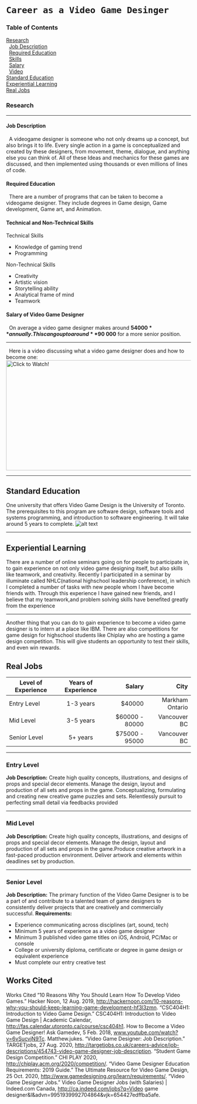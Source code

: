 # ```Career as a Video Game Desinger```
### Table of Contents
[Research](#Research) <br>
&nbsp;&nbsp;[Job Description](#Job-Description) <br>
&nbsp;&nbsp;[Required Education](#Required-Education) <br>
&nbsp;&nbsp;[Skills](#Technical-and-Non-technical-Skills) <br>
&nbsp;&nbsp;[Salary](#Salary) <br>
&nbsp;&nbsp;[Video](#Here-is-a-video) <br>
[Standard Education](#Standard-Education) <br>
[Experiential Learning](#Experiential-Learning) <br>
[Real Jobs](#Real-Jobs) <br>
### Research
---
#### Job Description
&nbsp;&nbsp;A videogame designer is someone who not only dreams up a concept, but also brings it to life. Every single action in a game is conceptualized and created by these designers, from movement, theme, dialogue, and anything else you can think of. All of these Ideas and mechanics for these games are discussed, and then implemented using thousands or even millions of lines of code.
#### Required Education
&nbsp;&nbsp;There are a number of programs that can be taken to become a videogame designer. They include degrees in Game design, Game development, Game art, and Animation.
#### Technical and Non-Technical Skills
Technical Skills
* Knowledge of gaming trend
* Programming 

Non-Technical Skills
* Creativity
* Artistic vision
* Storytelling ability
* Analytical frame of mind
* Teamwork 
#### Salary of Video Game Designer
&nbsp;&nbsp;On average a video game designer makes around **$54 000** annually. This can go up to around **$90 000** for a more senior position.
***
&nbsp;&nbsp;Here is a video discussing what a video game designer does and how to become one:
<a href="https://www.youtube.com/watch?v=6vSucvjN9Tc" target="_blank"><img src="https://hackernoon.com/drafts/1k3j3zqp.png" alt="Click to Watch!" width="600" height="300" border="0" /></a>
***
## Standard Education
One university that offers Video Game Design is the University of Toronto. The prerequisites to this program are software design, software tools and systems programming, and introduction to software engineering. It will take around 5 years to complete.
![alt text](https://learnonline.ecampusontario.ca/App_Content/Institution/425/Logos/UTCrst_Stacked_655_1024x768.jpeg)
***
## Experiential Learning
There are a number of online seminars going on for people to participate in, to gain experience on not only video game designing itself, but also skills like teamwork, and creativity. Recently I participated in a seminar by illuminate called NHLC(national highschool leadership conference), in which I completed a number of tasks with new people whom I have become friends with. Through this experience I have gained new friends, and I believe that my teamwork,and problem solving skills have benefited greatly from the experience
***
Another thing that you can do to gain experience to become a video game designer is to intern at a place like IBM. There are also competitions for game design for highschool students like Chiplay who are hosting a game design competition. This will give students an opportunity to test their skills, and even win rewards.
## Real Jobs

| Level of Experience  | Years of Experience| Salary |City|
| ------------- |:-------------:| -----:|--------:|
| Entry Level  |1-3 years| $40000 |Markham Ontario|
| Mid Level    |3-5 years|$60000 - 80000 |Vancouver BC|
| Senior Level |5+ years|$75000 - 95000|Vancouver BC|

***
### Entry Level
**Job Description:** Create high quality concepts, illustrations, and designs of props and special decor elements. Manage the design, layout and production of all sets and props in the game. Conceptualizing, formulating and creating new creative game puzzles and sets. Relentlessly pursuit to perfecting small detail via feedbacks provided
***
### Mid Level
**Job Description:** Create high quality concepts, illustrations, and designs of props and special decor elements. Manage the design, layout and production of all sets and props in the game.Produce creative artwork in a fast-paced production environment. Deliver artwork and elements within deadlines set by production.

***
### Senior Level
**Job Description:**  The primary function of the Video Game Designer is to be a part of and contribute to a talented team of game designers to consistently deliver projects that are creatively and commercially successful.
**Requirements:**
* Experience communicating across disciplines (art, sound, tech)
* Minimum 5 years of experience as a video game designer
* Minimum 3 published video game titles on iOS, Android, PC/Mac or console
* College or university diploma, certificate or degree in game design or equivalent experience
* Must complete our entry creative test

## Works Cited 
Works Cited
“10 Reasons Why You Should Learn How To Develop Video Games.” Hacker Noon, 12 Aug. 2019, http://hackernoon.com/10-reasons-why-you-should-keep-learning-game-development-hf3l3zmn.
“CSC404H1: Introduction to Video Game Design.” CSC404H1: Introduction to Video Game Design | Academic Calendar, http://fas.calendar.utoronto.ca/course/csc404h1.
How to Become a Video Game Designer! Ask Gamedev, 5 Feb. 2018, www.youtube.com/watch?v=6vSucvjN9Tc.
Matthew.jukes. “Video Game Designer: Job Description.” TARGETjobs, 27 Aug. 2020, http://targetjobs.co.uk/careers-advice/job-descriptions/454743-video-game-designer-job-description.
“Student Game Design Competition.” CHI PLAY 2020, http://chiplay.acm.org/2020/competition/.
“Video Game Designer Education Requirements: 2019 Guide.” The Ultimate Resource for Video Game Design, 25 Oct. 2020, http://www.gamedesigning.org/learn/requirements/.
“Video Game Designer Jobs.” Video Game Designer Jobs (with Salaries) | Indeed.com Canada, http://ca.indeed.com/jobs?q=Video game designer&l&advn=9951939992704864&vjk=654427edffba5afe.
